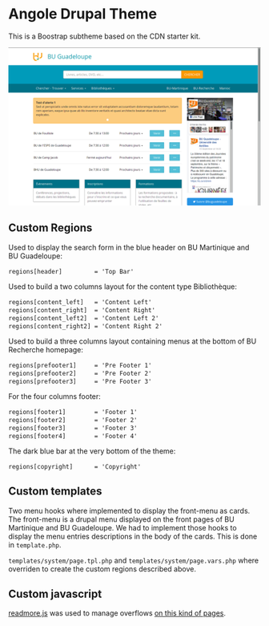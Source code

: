 Angole Drupal Theme
===================

This is a Boostrap subtheme based on the CDN starter kit.

![Screenshot](screenshot.png)

Custom Regions
--------------

Used to display the search form in the blue header on BU Martinique and BU Guadeloupe:

    regions[header]         = 'Top Bar'

Used to build a two columns layout for the content type Bibliothèque:

    regions[content_left]   = 'Content Left'
    regions[content_right]  = 'Content Right'
    regions[content_left2]  = 'Content Left 2'
    regions[content_right2] = 'Content Right 2'

Used to build a three columns layout containing menus at the bottom of BU Recherche homepage:

    regions[prefooter1]     = 'Pre Footer 1'
    regions[prefooter2]     = 'Pre Footer 2'
    regions[prefooter3]     = 'Pre Footer 3'

For the four columns footer:

    regions[footer1]        = 'Footer 1'
    regions[footer2]        = 'Footer 2'
    regions[footer3]        = 'Footer 3'
    regions[footer4]        = 'Footer 4'

The dark blue bar at the very bottom of the theme:

    regions[copyright]      = 'Copyright'

Custom templates
----------------

Two menu hooks where implemented to display the front-menu as cards. The front-menu is a drupal menu displayed on the front pages of BU Martinique and BU Guadeloupe. We had to implement those hooks to display the menu entries descriptions in the body of the cards. This is done in `template.php`.

`templates/system/page.tpl.php` and `templates/system/page.vars.php` where overriden to create the custom regions described above.

Custom javascript
-----------------

[readmore.js](http://jedfoster.com/Readmore.js/) was used to manage overflows [on this kind of pages](http://buguadeloupe.univ-ag.fr/ebooks).
